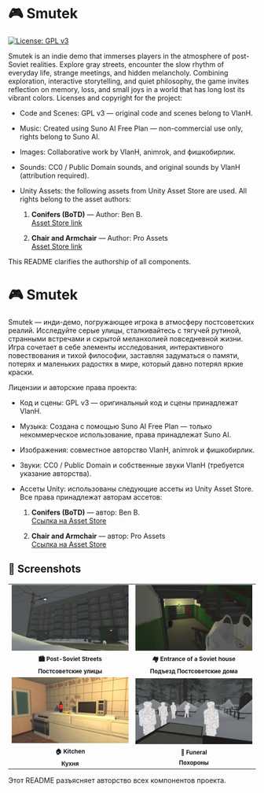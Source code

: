 # 🎮 Smutek
[![License: GPL v3](https://img.shields.io/badge/License-GPLv3-blue.svg)](https://www.gnu.org/licenses/gpl-3.0)

Smutek is an indie demo that immerses players in the atmosphere of post-Soviet realities. Explore gray streets, encounter the slow rhythm of everyday life, strange meetings, and hidden melancholy. Combining exploration, interactive storytelling, and quiet philosophy, the game invites reflection on memory, loss, and small joys in a world that has long lost its vibrant colors.
Licenses and copyright for the project:




- Code and Scenes: GPL v3 — original code and scenes belong to VlanH.
- Music: Created using Suno AI Free Plan — non-commercial use only, rights belong to Suno AI.
- Images: Collaborative work by VlanH, animrok, and фишкобирлик.
- Sounds: CC0 / Public Domain sounds, and original sounds by VlanH (attribution required).
- Unity Assets: the following assets from Unity Asset Store are used. All rights belong to the asset authors:

    1. **Conifers (BoTD)** — Author: Ben B.  
       [Asset Store link](https://assetstore.unity.com/packages/3d/vegetation/trees/conifers-botd-142076)

    2. **Chair and Armchair** — Author: Pro Assets  
       [Asset Store link](https://assetstore.unity.com/packages/3d/props/furniture/chair-and-armchair-26360)


This README clarifies the authorship of all components.


# 🎮 Smutek
Smutek — инди-демо, погружающее игрока в атмосферу постсоветских реалий. Исследуйте серые улицы, сталкивайтесь с тягучей рутиной, странными встречами и скрытой меланхолией повседневной жизни. Игра сочетает в себе элементы исследования, интерактивного повествования и тихой философии, заставляя задуматься о памяти, потерях и маленьких радостях в мире, который давно потерял яркие краски.


Лицензии и авторские права проекта:


- Код и сцены: GPL v3 — оригинальный код и сцены принадлежат VlanH.
- Музыка: Создана с помощью Suno AI Free Plan — только некоммерческое использование, права принадлежат Suno AI.
- Изображения: совместное авторство VlanH, animrok и фишкобирлик.
- Звуки: CC0 / Public Domain и собственные звуки VlanH (требуется указание авторства).

- Ассеты Unity: использованы следующие ассеты из Unity Asset Store. Все права принадлежат авторам ассетов:

    1. **Conifers (BoTD)** — автор: Ben B.  
       [Ссылка на Asset Store](https://assetstore.unity.com/packages/3d/vegetation/trees/conifers-botd-142076)

    2. **Chair and Armchair** — автор: Pro Assets  
       [Ссылка на Asset Store](https://assetstore.unity.com/packages/3d/props/furniture/chair-and-armchair-26360)


## 📸 Screenshots
<table>
  <tr>
    <td align="center">
      <img src="Screenshots/scene1.png" width="400px" alt="Post-Soviet Street"/>
      <br/>
      <sub><b>🏙️ Post-Soviet Streets<br/>Постсоветские улицы</b></sub>
    </td>
    <td align="center">
      <img src="Screenshots/scene2.png" width="400px" alt="Courtyard Scene"/>
      <br/>
      <sub><b>🏘️ Entrance of a Soviet house<br/>Подъезд Постсоветские дома</b></sub>
    </td>
  </tr>
  <tr>
    <td align="center">
      <img src="Screenshots/scene3.png" width="400px" alt="Interior Environment"/>
      <br/>
      <sub><b>🏠 Kitchen<br/>Кухня</b></sub>
    </td>
    <td align="center">
      <img src="Screenshots/scene4.png" width="400px" alt="Character Interaction"/>
      <br/>
      <sub><b>👥 Funeral<br/>Похороны </b></sub>
    </td>
  </tr>
</table>


Этот README разъясняет авторство всех компонентов проекта.

